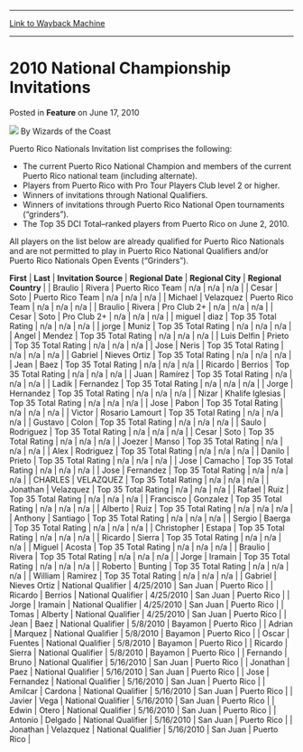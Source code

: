 
---
[Link to Wayback Machine](https://web.archive.org/web/20220523043047/https://magic.wizards.com/en/articles/archive/feature/2010-national-championship-invitations-2010-06-17-4)

[_metadata_:wayback_url]:- "https://magic.wizards.com/en/articles/archive/feature/2010-national-championship-invitations-2010-06-17-4"
[_metadata_:wayback_raw_url]:- "https://web.archive.org/web/20220523043047id_/https://magic.wizards.com/en/articles/archive/feature/2010-national-championship-invitations-2010-06-17-4"
[_metadata_:wayback_capture_timestamp]:- "2022-05-23 04:30:47+00:00"
[_metadata_:publish_date]:- "2010-06-17"
[_metadata_:description]:- "Puerto Rico Nationals Invitation list comprises the following: The current Puerto Rico National Champion and members of the current Puerto Rico national team (including alternate). Players from Puerto Rico with Pro Tour Players Club level 2 or higher. Winners of invitations through National Qualifiers. Winners of invitations through Puerto Rico National Open tournaments"
[_metadata_:generator]:- "Drupal 7 (http://drupal.org)"
---


2010 National Championship Invitations
======================================



 Posted in **Feature**
 on June 17, 2010 






![](https://media.magic.wizards.com/styles/auth_small/public/images/person/wizards_author.jpg)
By Wizards of the Coast











Puerto Rico Nationals Invitation list comprises the following:


* The current Puerto Rico National Champion and members of the current Puerto Rico national team (including alternate).
* Players from Puerto Rico with Pro Tour Players Club level 2 or higher.
* Winners of invitations through National Qualifiers.
* Winners of invitations through Puerto Rico National Open tournaments (“grinders”).
* The Top 35 DCI Total–ranked players from Puerto Rico on June 2, 2010.

All players on the list below are already qualified for Puerto Rico Nationals and are not permitted to play in Puerto Rico National Qualifiers and/or Puerto Rico Nationals Open Events (“Grinders”).




 **First** | **Last** | **Invitation Source** | **Regional Date** | **Regional City** | **Regional Country** |
| Braulio | Rivera | Puerto Rico Team | n/a | n/a | n/a |
| Cesar | Soto | Puerto Rico Team | n/a | n/a | n/a |
| Michael | Velazquez | Puerto Rico Team | n/a | n/a | n/a |
| Braulio | Rivera | Pro Club 2+ | n/a | n/a | n/a |
| Cesar | Soto | Pro Club 2+ | n/a | n/a | n/a |
| miguel | diaz | Top 35 Total Rating | n/a | n/a | n/a |
| jorge | Muniz | Top 35 Total Rating | n/a | n/a | n/a |
| Angel | Mendez | Top 35 Total Rating | n/a | n/a | n/a |
| Luis Delfin | Prieto | Top 35 Total Rating | n/a | n/a | n/a |
| Jose | Neris | Top 35 Total Rating | n/a | n/a | n/a |
| Gabriel | Nieves Ortiz | Top 35 Total Rating | n/a | n/a | n/a |
| Jean | Baez | Top 35 Total Rating | n/a | n/a | n/a |
| Ricardo | Berrios | Top 35 Total Rating | n/a | n/a | n/a |
| Juan | Ramírez | Top 35 Total Rating | n/a | n/a | n/a |
| Ladik | Fernandez | Top 35 Total Rating | n/a | n/a | n/a |
| Jorge | Hernandez | Top 35 Total Rating | n/a | n/a | n/a |
| Nizar | Khalife Iglesias | Top 35 Total Rating | n/a | n/a | n/a |
| Jose | Pabon | Top 35 Total Rating | n/a | n/a | n/a |
| Victor | Rosario Lamourt | Top 35 Total Rating | n/a | n/a | n/a |
| Gustavo | Colon | Top 35 Total Rating | n/a | n/a | n/a |
| Saulo | Rodriguez | Top 35 Total Rating | n/a | n/a | n/a |
| Cesar | Soto | Top 35 Total Rating | n/a | n/a | n/a |
| Joezer | Manso | Top 35 Total Rating | n/a | n/a | n/a |
| Alex | Rodriguez | Top 35 Total Rating | n/a | n/a | n/a |
| Danilo | Prieto | Top 35 Total Rating | n/a | n/a | n/a |
| Jose | Camacho | Top 35 Total Rating | n/a | n/a | n/a |
| Jose | Fernandez | Top 35 Total Rating | n/a | n/a | n/a |
| CHARLES | VELAZQUEZ | Top 35 Total Rating | n/a | n/a | n/a |
| Jonathan | Velazquez | Top 35 Total Rating | n/a | n/a | n/a |
| Rafael | Ruiz | Top 35 Total Rating | n/a | n/a | n/a |
| Francisco | Gonzalez | Top 35 Total Rating | n/a | n/a | n/a |
| Alberto | Ruiz | Top 35 Total Rating | n/a | n/a | n/a |
| Anthony | Santiago | Top 35 Total Rating | n/a | n/a | n/a |
| Sergio | Baerga | Top 35 Total Rating | n/a | n/a | n/a |
| Christopher | Estapa | Top 35 Total Rating | n/a | n/a | n/a |
| Ricardo | Sierra | Top 35 Total Rating | n/a | n/a | n/a |
| Miguel | Acosta | Top 35 Total Rating | n/a | n/a | n/a |
| Braulio | Rivera | Top 35 Total Rating | n/a | n/a | n/a |
| Jorge | Iramain | Top 35 Total Rating | n/a | n/a | n/a |
| Roberto | Bunting | Top 35 Total Rating | n/a | n/a | n/a |
| William | Ramirez | Top 35 Total Rating | n/a | n/a | n/a |
| Gabriel | Nieves Ortiz | National Qualifier | 4/25/2010 | San Juan | Puerto Rico |
| Ricardo | Berrios | National Qualifier | 4/25/2010 | San Juan | Puerto Rico |
| Jorge | Iramain | National Qualifier | 4/25/2010 | San Juan | Puerto Rico |
| Tomas | Alberty | National Qualifier | 4/25/2010 | San Juan | Puerto Rico |
| Jean | Baez | National Qualifier | 5/8/2010 | Bayamon | Puerto Rico |
| Adrian | Marquez | National Qualifier | 5/8/2010 | Bayamon | Puerto Rico |
| Oscar | Fuentes | National Qualifier | 5/8/2010 | Bayamon | Puerto Rico |
| Ricardo | Sierra | National Qualifier | 5/8/2010 | Bayamon | Puerto Rico |
| Fernando | Bruno | National Qualifier | 5/16/2010 | San Juan | Puerto Rico |
| Jonathan | Paez | National Qualifier | 5/16/2010 | San Juan | Puerto Rico |
| Jose | Fernandez | National Qualifier | 5/16/2010 | San Juan | Puerto Rico |
| Amilcar | Cardona | National Qualifier | 5/16/2010 | San Juan | Puerto Rico |
| Javier | Vega | National Qualifier | 5/16/2010 | San Juan | Puerto Rico |
| Edwin | Otero | National Qualifier | 5/16/2010 | San Juan | Puerto Rico |
| Antonio | Delgado | National Qualifier | 5/16/2010 | San Juan | Puerto Rico |
| Jonathan | Velazquez | National Qualifier | 5/16/2010 | San Juan | Puerto Rico |







